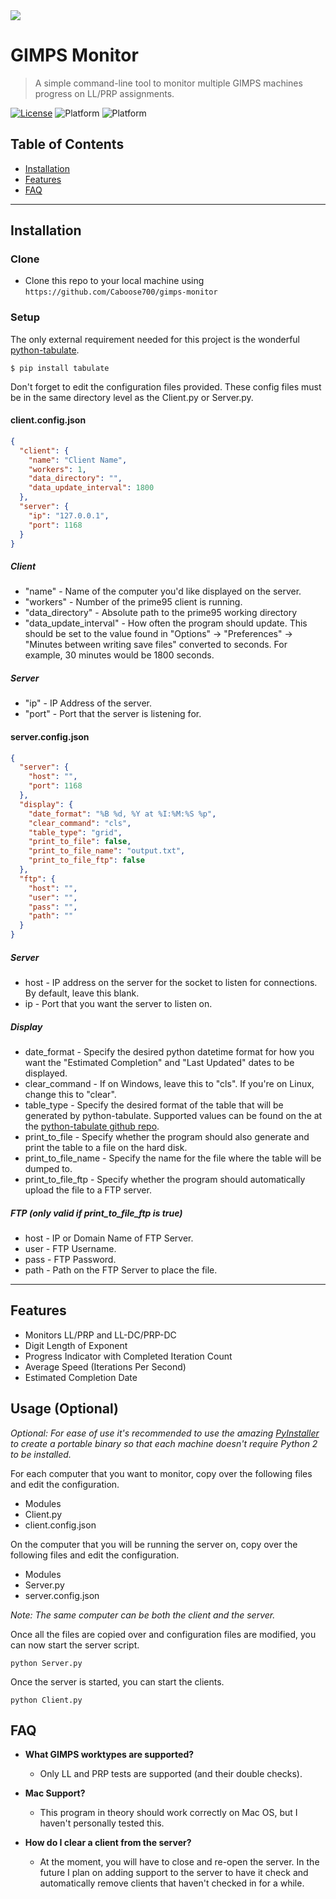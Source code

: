 
<img src="http://share.gamechaser.net/2019/3fe43e31-c071-47ba-b0f6-b57577e1fe4c-4f6b0f33-b769-4c8c-8443-a56f110d8fb4.png">

# GIMPS Monitor

> A simple command-line tool to monitor multiple GIMPS machines progress on LL/PRP assignments.

[![License](https://img.shields.io/github/license/Caboose700/gimps-monitor)](http://badges.mit-license.org) ![Platform](https://img.shields.io/badge/python-v2.7-blue) ![Platform](https://img.shields.io/badge/platform-windows%20|%20linux-lightgrey)

## Table of Contents

- [Installation](#installation)
- [Features](#features)
- [FAQ](#faq)

---

## Installation

### Clone

- Clone this repo to your local machine using `https://github.com/Caboose700/gimps-monitor`

### Setup

The only external requirement needed for this project is the wonderful 
<a href="https://github.com/astanin/python-tabulate">python-tabulate</a>.

```shell
$ pip install tabulate
```

Don't forget to edit the configuration files provided. These config files must be in the same directory level as the
Client.py or Server.py.

#### client.config.json

```json
{
  "client": {
    "name": "Client Name",
    "workers": 1,
    "data_directory": "",
    "data_update_interval": 1800
  },
  "server": {
    "ip": "127.0.0.1",
    "port": 1168
  }
}
```

##### Client
- "name" - Name of the computer you'd like displayed on the server.
- "workers" - Number of the prime95 client is running.
- "data_directory" - Absolute path to the prime95 working directory
- "data_update_interval" - How often the program should update. This should be set to the value found in "Options" -> 
"Preferences" -> "Minutes between writing save files" converted to seconds. For example, 30 minutes would be 1800 seconds.

##### Server
- "ip" - IP Address of the server.
- "port" - Port that the server is listening for.

#### server.config.json
```json
{
  "server": {
    "host": "",
    "port": 1168
  },
  "display": {
    "date_format": "%B %d, %Y at %I:%M:%S %p",
    "clear_command": "cls",
    "table_type": "grid",
    "print_to_file": false,
    "print_to_file_name": "output.txt",
    "print_to_file_ftp": false
  },
  "ftp": {
    "host": "",
    "user": "",
    "pass": "",
    "path": ""
  }
}
```

##### Server
- host - IP address on the server for the socket to listen for connections. By default, leave this blank.
- ip - Port that you want the server to listen on.

##### Display
- date_format - Specify the desired python datetime format for how you want the "Estimated Completion" and 
"Last Updated" dates to be displayed.
- clear_command - If on Windows, leave this to "cls". If you're on Linux, change this to "clear".
- table_type - Specify the desired format of the table that will be generated by python-tabulate. Supported values can 
be found on the at the <a href="https://github.com/astanin/python-tabulate">python-tabulate github repo</a>.
- print_to_file - Specify whether the program should also generate and print the table to a file on the hard disk.
- print_to_file_name - Specify the name for the file where the table will be dumped to.
- print_to_file_ftp - Specify whether the program should automatically upload the file to a FTP server.

##### FTP (only valid if print_to_file_ftp is true)
- host - IP or Domain Name of FTP Server.
- user - FTP Username.
- pass - FTP Password.
- path - Path on the FTP Server to place the file.

---

## Features

- Monitors LL/PRP and LL-DC/PRP-DC
- Digit Length of Exponent
- Progress Indicator with Completed Iteration Count
- Average Speed (Iterations Per Second)
- Estimated Completion Date

## Usage (Optional)
*Optional: For ease of use it's recommended to use the amazing [PyInstaller](https://www.pyinstaller.org/) to create
a portable binary so that each machine doesn't require Python 2 to be installed.*

For each computer that you want to monitor, copy over the following files and edit the configuration.
- Modules
- Client.py
- client.config.json

On the computer that you will be running the server on, copy over the following files and edit the configuration.
- Modules
- Server.py
- server.config.json

*Note: The same computer can be both the client and the server.*

Once all the files are copied over and configuration files are modified, you can now start the server script.

```Shell
python Server.py
```

Once the server is started, you can start the clients.

```Shell
python Client.py
```

## FAQ

- **What GIMPS worktypes are supported?**
    - Only LL and PRP tests are supported (and their double checks).

- **Mac Support?**
    - This program in theory should work correctly on Mac OS, but I haven't personally tested this.
 
 - **How do I clear a client from the server?**
    - At the moment, you will have to close and re-open the server. In the future I plan on adding support to the server
    to have it check and automatically remove clients that haven't checked in for a while.
    
